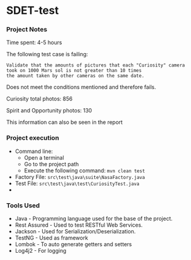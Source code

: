 # SDET-test

### Project Notes
Time spent: 4-5 hours


The following test case is failing:

```
Validate that the amounts of pictures that each "Curiosity" camera took on 1000 Mars sol is not greater than 10 times 
the amount taken by other cameras on the same date.
```

Does not meet the conditions mentioned and therefore fails.

Curiosity total photos: 856

Spirit and Opportunity photos: 130


This information can also be seen in the report

### Project execution

- Command line: 
  - Open a terminal 
  - Go to the project path
  - Execute the following command: `mvn clean test`
- Factory File: `src\test\java\suite\NasaFactory.java`
- Test File: `src\test\java\test\CuriosityTest.java`
- 
### Tools Used

- Java - Programming language used for the base of the project.
- Rest Assured - Used to test RESTful Web Services.
- Jackson - Used for Serialization/Deserialization.
- TestNG - Used as framework
- Lombok - To auto generate getters and setters
- Log4j2 - For logging